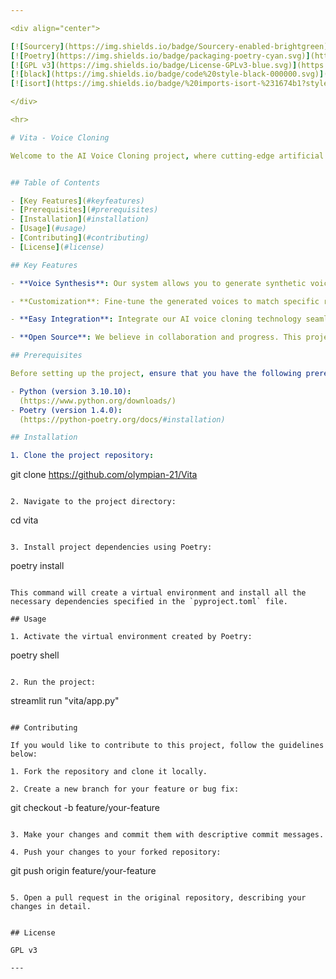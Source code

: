 ```yaml
---

<div align="center">

[![Sourcery](https://img.shields.io/badge/Sourcery-enabled-brightgreen)](https://sourcery.ai)
[![Poetry](https://img.shields.io/badge/packaging-poetry-cyan.svg)](https://python-poetry.org/)
[![GPL v3](https://img.shields.io/badge/License-GPLv3-blue.svg)](https://www.gnu.org/licenses/gpl-3.0)
[![black](https://img.shields.io/badge/code%20style-black-000000.svg)](https://github.com/psf/black)
[![isort](https://img.shields.io/badge/%20imports-isort-%231674b1?style=flat&labelColor=ef8336)](https://pycqa.github.io/isort/)

</div>

<hr>

# Vita - Voice Cloning

Welcome to the AI Voice Cloning project, where cutting-edge artificial intelligence techniques are harnessed to create remarkably lifelike synthetic voices. 


## Table of Contents

- [Key Features](#keyfeatures)
- [Prerequisites](#prerequisites)
- [Installation](#installation)
- [Usage](#usage)
- [Contributing](#contributing)
- [License](#license)

## Key Features

- **Voice Synthesis**: Our system allows you to generate synthetic voices that sound remarkably similar to human voices.

- **Customization**: Fine-tune the generated voices to match specific requirements, from pitch and tone to accent and language.

- **Easy Integration**: Integrate our AI voice cloning technology seamlessly into your applications, products, or services.

- **Open Source**: We believe in collaboration and progress. This project is open source, encouraging contributions from the AI community.

## Prerequisites

Before setting up the project, ensure that you have the following prerequisites installed on your machine:

- Python (version 3.10.10):
  (https://www.python.org/downloads/)
- Poetry (version 1.4.0):
  (https://python-poetry.org/docs/#installation)

## Installation

1. Clone the project repository:

```
git clone https://github.com/olympian-21/Vita
```

2. Navigate to the project directory:

```
cd vita
```

3. Install project dependencies using Poetry:

```
poetry install
```

This command will create a virtual environment and install all the necessary dependencies specified in the `pyproject.toml` file.

## Usage

1. Activate the virtual environment created by Poetry:

```
poetry shell
```

2. Run the project:

```
streamlit run "vita/app.py"
```

## Contributing

If you would like to contribute to this project, follow the guidelines below:

1. Fork the repository and clone it locally.

2. Create a new branch for your feature or bug fix:
   ```
   git checkout -b feature/your-feature
   ```

3. Make your changes and commit them with descriptive commit messages.

4. Push your changes to your forked repository:
   ```
   git push origin feature/your-feature
   ```

5. Open a pull request in the original repository, describing your changes in detail.


## License

GPL v3

---
```

